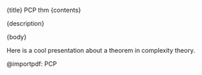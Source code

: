 {title}
PCP thm
{contents}

{description}

{body}

Here is a cool presentation about a theorem in complexity theory.

@importpdf: PCP

